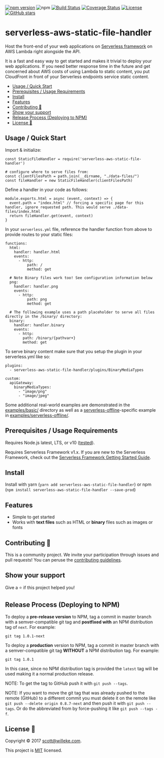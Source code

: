 [![npm version](https://badge.fury.io/js/serverless-aws-static-file-handler.svg)](https://badge.fury.io/js/serverless-aws-static-file-handler)
![npm](https://img.shields.io/npm/dt/serverless-aws-static-file-handler.svg?logo=npm)
[![Build Status](https://travis-ci.org/activescott/serverless-aws-static-file-handler.svg)](https://travis-ci.org/activescott/serverless-aws-static-file-handler)
[![Coverage Status](https://coveralls.io/repos/github/activescott/serverless-aws-static-file-handler/badge.svg)](https://coveralls.io/github/activescott/serverless-aws-static-file-handler)
[![License](https://img.shields.io/github/license/activescott/serverless-aws-static-file-handler.svg)](https://github.com/activescott/serverless-aws-static-file-handler/blob/master/LICENSE)
[![GitHub stars](https://img.shields.io/github/stars/activescott/serverless-aws-static-file-handler.svg?style=social)](https://github.com/activescott/serverless-aws-static-file-handler)

# serverless-aws-static-file-handler

Host the front-end of your web applications on [Serverless framework](https://github.com/serverless/serverless) on AWS Lambda right alongside the API.

It is a fast and easy way to get started and makes it trivial to deploy your web applications. If you need better response time in the future and get concerned about AWS costs of using Lambda to static content, you put CloudFront in front of your Serverless endpoints service static content.

<!-- TOC -->

- [Usage / Quick Start](#usage--quick-start)
- [Prerequisites / Usage Requirements](#prerequisites--usage-requirements)
- [Install](#install)
- [Features](#features)
- [Contributing 🤝](#contributing-🤝)
- [Show your support](#show-your-support)
- [Release Process (Deploying to NPM)](#release-process-deploying-to-npm)
- [License 📝](#license-📝)

<!-- /TOC -->

## Usage / Quick Start

Import & initialize:

    const StaticFileHandler = require('serverless-aws-static-file-handler')

    # configure where to serve files from:
    const clientFilesPath = path.join(__dirname, "./data-files/")
    const fileHandler = new StaticFileHandler(clientFilesPath)

Define a handler in your code as follows:

    module.exports.html = async (event, context) => {
      event.path = "index.html" // forcing a specific page for this handler, ignore requested path. This would serve ./data-files/index.html
      return fileHandler.get(event, context)
    }

In your `serverless.yml` file, reference the handler function from above to provide routes to your static files:

    functions:
      html:
        handler: handler.html
        events:
          - http:
              path: /
              method: get

      # Note Binary files work too! See configuration information below
      png:
        handler: handler.png
        events:
          - http:
              path: png
              method: get

      # The following example uses a path placeholder to serve all files directly in the /binary/ directory:
      binary:
        handler: handler.binary
        events:
          - http:
            path: /binary/{pathvar+}
            method: get

To serve binary content make sure that you setup the plugin in your serverless.yml like so:

    plugins:
      - serverless-aws-static-file-handler/plugins/BinaryMediaTypes

    custom:
      apiGateway:
        binaryMediaTypes:
          - "image/png"
          - "image/jpeg"

Some additional real-world examples are demonstrated in the [examples/basic/](examples/basic) directory as well as a [serverless-offline](https://github.com/dherault/serverless-offline)-specific example in [examples/serverless-offline/](examples/serverless-offline).

## Prerequisites / Usage Requirements

Requires Node.js latest, LTS, or v10 ([tested](https://travis-ci.org/activescott/serverless-aws-static-file-handler)).

Requires Serverless Framework v1.x.
If you are new to the Serverless Framework, check out the [Serverless Framework Getting Started Guide](https://serverless.com/framework/docs/getting-started/).

## Install

Install with yarn (`yarn add serverless-aws-static-file-handler`) or npm (`npm install serverless-aws-static-file-handler --save-prod`)

## Features

- Simple to get started
- Works with **text files** such as HTML or **binary** files such as images or fonts

## Contributing 🤝

This is a community project. We invite your participation through issues and pull requests! You can peruse the [contributing guidelines](.github/CONTRIBUTING.md).

## Show your support

Give a ⭐️ if this project helped you!

## Release Process (Deploying to NPM)

To deploy a **pre-release version** to NPM, tag a commit in master branch with a semver-compatible git tag and **postfixed with** an NPM distribution tag of `next`. For example:

    git tag 1.0.1-next

To deploy a **production** version to NPM, tag a commit in master branch with a semver-compatible git tag **WITHOUT** a NPM distribution tag. For example:

    git tag 1.0.1

In this case, since no NPM distribution tag is provided the `latest` tag will be used making it a normal production release.

NOTE: To get the tag to GitHub push it with `git push --tags`.

NOTE: If you want to move the git tag that was already pushed to the remote (GitHub) to a different commit you must delete it on the remote like `git push --delete origin 0.8.7-next` and then push it with `git push --tags`. Or do the abbreviated from by force-pushing it like `git push --tags -f`.

## License 📝

Copyright © 2017 [scott@willeke.com](https://github.com/activescott).

This project is [MIT](https://github.com/activescott/serverless-http-invoker/blob/master/LICENSE) licensed.
